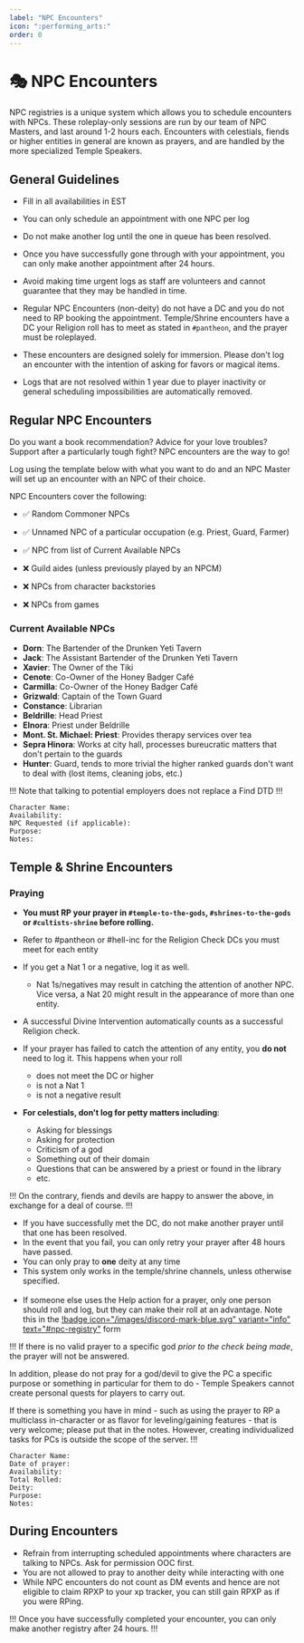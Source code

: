 ```yaml
---
label: "NPC Encounters"
icon: ":performing_arts:"
order: 0
---
```

<style>
h1:before { 
  content: "🎭 ";
}
</style>

# NPC Encounters

NPC registries is a unique system which allows you to schedule encounters with NPCs. These roleplay-only sessions are run by our team of NPC Masters, and last around 1-2 hours each. Encounters with celestials, fiends or higher entities in general are known as prayers, and are handled by the more specialized Temple Speakers.


## General Guidelines

- Fill in all availabilities in EST

- You can only schedule an appointment with one NPC per log

- Do not make another log until the one in queue has been resolved.

- Once you have successfully gone through with your appointment, you can only make another appointment after 24 hours.

- Avoid making time urgent logs as staff are volunteers and cannot guarantee that they may be handled in time.

- Regular NPC Encounters (non-deity) do not have a DC and you do not need to RP booking the appointment. Temple/Shrine encounters have a DC your Religion roll has to meet as stated in `#pantheon`, and the prayer must be roleplayed.

- These encounters are designed solely for immersion. Please don't log an encounter with the intention of asking for favors or magical items.

- Logs that are not resolved within 1 year due to player inactivity or general scheduling impossibilities are automatically removed.

## Regular NPC Encounters

Do you want a book recommendation? Advice for your love troubles? Support after a particularly tough fight? NPC encounters are the way to go!

Log using the template below with what you want to do and an NPC Master will set up an encounter with an NPC of their choice. 

NPC Encounters cover the following:

- ✅ Random Commoner NPCs
- ✅ Unnamed NPC of a particular occupation (e.g. Priest, Guard, Farmer)
- ✅ NPC from list of Current Available NPCs

- ❌ Guild aides (unless previously played by an NPCM)
- ❌ NPCs from character backstories
- ❌ NPCs from games

 ### Current Available NPCs
- **Dorn**: The Bartender of the Drunken Yeti Tavern
- **Jack**: The Assistant Bartender of the Drunken Yeti Tavern
- **Xavier**: The Owner of the Tiki
- **Cenote**: Co-Owner of the Honey Badger Café
- **Carmilla**: Co-Owner of the Honey Badger Café
- **Grizwald**: Captain of the Town Guard
- **Constance**: Librarian
- **Beldrille**: Head Priest
- **Elnora**: Priest under Beldrille
- **Mont. St. Michael: Priest**: Provides therapy services over tea
- **Sepra Hinora**: Works at city hall, processes bureucratic matters that don't pertain to the guards
- **Hunter**: Guard, tends to more trivial the higher ranked guards don't want to deal with (lost items, cleaning jobs, etc.) 

!!!
Note that talking to potential employers does not replace a Find DTD
!!!

```Template for Regular NPC Encounters
Character Name: 
Availability: 
NPC Requested (if applicable): 
Purpose: 
Notes: 
```

## Temple & Shrine Encounters

### Praying

- **You must RP your prayer in ⁠`#temple-to-the-gods`, `#shrines-to-the-gods` or `#cultists-shrine` before rolling.**
- Refer to #pantheon or #hell-inc for the Religion Check DCs you must meet for each entity
- If you get a Nat 1 or a negative, log it as well.
  - Nat 1s/negatives may result in catching the attention of another NPC. Vice versa, a Nat 20 might result in the appearance of more than one entity.
- A successful Divine Intervention automatically counts as a successful Religion check.
- If your prayer has failed to catch the attention of any entity, you **do not** need to log it. This happens when your roll
  - does not meet the DC or higher
  - is not a Nat 1
  - is not a negative result

- **For celestials, don't log for petty matters including**:
  - Asking for blessings
  - Asking for protection
  - Criticism of a god
  - Something out of their domain
  - Questions that can be answered by a priest or found in the library
  - etc.

!!!
On the contrary, fiends and devils are happy to answer the above, in exchange for a deal of course.
!!!

- If you have successfully met the DC, do not make another prayer until that one has been resolved.
- In the event that you fail, you can only retry your prayer after 48 hours have passed.
- You can only pray to **one** deity at any time
- This system only works in the temple/shrine channels, unless otherwise specified.
<br><br>
- If someone else uses the Help action for a prayer, only one person should roll and log, but they can make their roll at an advantage. Note this in the [!badge icon="/images/discord-mark-blue.svg" variant="info" text="#npc-registry"](https://discord.com/channels/512870694883950598/545107769951518740) form

!!!
If there is no valid prayer to a specific god *prior to the check being made*, the prayer will not be answered.

In addition, please do not pray for a god/devil to give the PC a specific purpose or something in particular for them to do - Temple Speakers cannot create personal quests for players to carry out. 

If there is something you have in mind - such as using the prayer to RP a multiclass in-character or as flavor for leveling/gaining features - that is very welcome; please put that in the notes. However, creating individualized tasks for PCs is outside the scope of the server.
!!!

```Template for Temple/Shrine Encounters
Character Name: 
Date of prayer: 
Availability: 
Total Rolled: 
Deity: 
Purpose: 
Notes: 
```

## During Encounters

- Refrain from interrupting scheduled appointments where characters are talking to NPCs. Ask for permission OOC first.
- You are not allowed to pray to another deity while interacting with one
- While NPC encounters do not count as DM events and hence are not eligible to claim RPXP to your xp tracker, you can still gain RPXP as if you were RPing.

!!!
Once you have successfully completed your encounter, you can only make another registry after 24 hours.
!!!